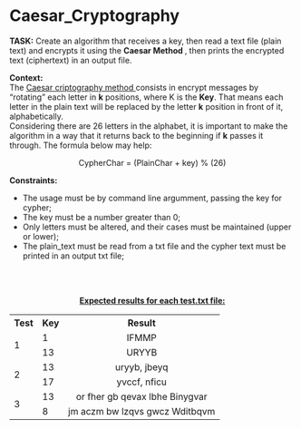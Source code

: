 <h1>Caesar_Cryptography</h1>
<p><b>TASK:</b> Create an algorithm that receives a key, then read a text file (plain text) and encrypts it using the <b> Caesar Method </b>, then prints the encrypted text (ciphertext) in an output file.</p>

<p><b>Context:</b><br>
The <a href="http://practicalcryptography.com/ciphers/caesar-cipher/" target="_blank">Caesar criptography method </a>consists in encrypt messages by “rotating” each letter in <b>k</b> positions, where K is the <b>Key</b>. That means each letter in the plain text will be replaced by the letter <b>k</b> position in front of it, alphabetically.
<br>
Considering there are 26 letters in the alphabet, it is important to make the algorithm in a way that it returns back to the beginning if <b>k</b> passes it through. The formula below may help:</p>
<p align="center"> CypherChar = (PlainChar + key) % (26) </p>
<p><b>Constraints:</b>
<ul>
<li>The usage must be by command line argumment, passing the key for cypher;</li>
<li>The key must be a number greater than 0;</li>
<li>Only letters must be altered, and their cases must be maintained (upper or lower);</li>
<li>The plain_text must be read from a txt file and the cypher text must be printed in an output txt file;</li>
</ul>
</p>
<br>

<br>
<p align="center"><b><u>Expected results for each test.txt file:</u></b>
<table align="center">
    <tr align="center">
        <th>Test</th>
        <th >Key</th>
        <th align="center">Result</th>
    </tr>
    <tr>
        <td rowspan="2">1</td>
        <td >1</td>
        <td align="center">IFMMP</td>
    </tr>
    <tr>
        <td>13</td>
        <td align="center">URYYB</td>
    </tr>
    <tr>
        <td rowspan="2">2</td>
        <td>13</td>
        <td align="center">uryyb, jbeyq</td>
    </tr>
    <tr>
        <td>17</td>
        <td align="center">yvccf, nficu</td>
    </tr>
            <td rowspan="2">3</td>
        <td>13</td>
        <td align="center">or fher gb qevax lbhe Binygvar</td>
    </tr>
    <tr>
        <td>8</td>
        <td align="center">jm aczm bw lzqvs gwcz Wditbqvm</td>
    </tr>
    </table>
    </p>







